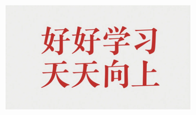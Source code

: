 ![好好学习天天向上](https://raw.githubusercontent.com/wwkk2580/good/main/images/%E5%A5%BD%E5%A5%BD%E5%AD%A6%E4%B9%A0%E5%A4%A9%E5%A4%A9%E5%90%91%E4%B8%8A.webp)
